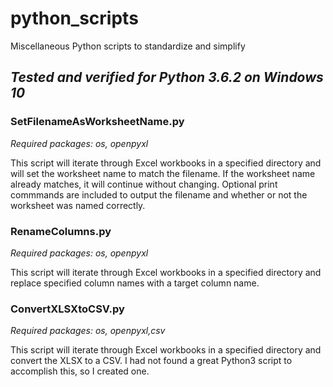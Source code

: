 # python_scripts
Miscellaneous Python scripts to standardize and simplify
## *Tested and verified for Python 3.6.2 on Windows 10*

### SetFilenameAsWorksheetName.py
 *Required packages: os, openpyxl*

This script will iterate through Excel workbooks in a specified directory and will set the worksheet name to match the filename. 
If the worksheet name already matches, it will continue without changing. 
Optional print commmands are included to output the filename and whether or not the worksheet was named correctly.
  
### RenameColumns.py
 *Required packages: os, openpyxl*
  
This script will iterate through Excel workbooks in a specified directory and replace specified column names with a target column name.

### ConvertXLSXtoCSV.py
 *Required packages: os, openpyxl,csv*

This script will iterate through Excel workbooks in a specified directory and convert the XLSX to a CSV. I had not found a great Python3 script to accomplish this, so I created one.
